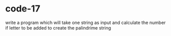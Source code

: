 # code-17
write a program which will take one string as input
and calculate the number if letter to be added to create 
the palindrime string 
